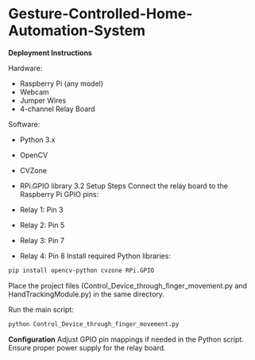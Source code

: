 # Gesture-Controlled-Home-Automation-System


**Deployment Instructions**

Hardware:
- Raspberry Pi (any model)
- Webcam
- Jumper Wires
- 4-channel Relay Board

Software:
- Python 3.x
- OpenCV
- CVZone
- RPi.GPIO library
3.2 Setup Steps
Connect the relay board to the Raspberry Pi GPIO pins:

- Relay 1: Pin 3 
- Relay 2: Pin 5 
- Relay 3: Pin 7
- Relay 4: Pin 8
  Install required Python libraries:

 ```sh
pip install opencv-python cvzone RPi.GPIO
   ```
Place the project files (Control_Device_through_finger_movement.py and HandTrackingModule.py) in the same directory.

Run the main script:

 ```sh
python Control_Device_through_finger_movement.py
   ```
**Configuration**
Adjust GPIO pin mappings if needed in the Python script.
Ensure proper power supply for the relay board.


